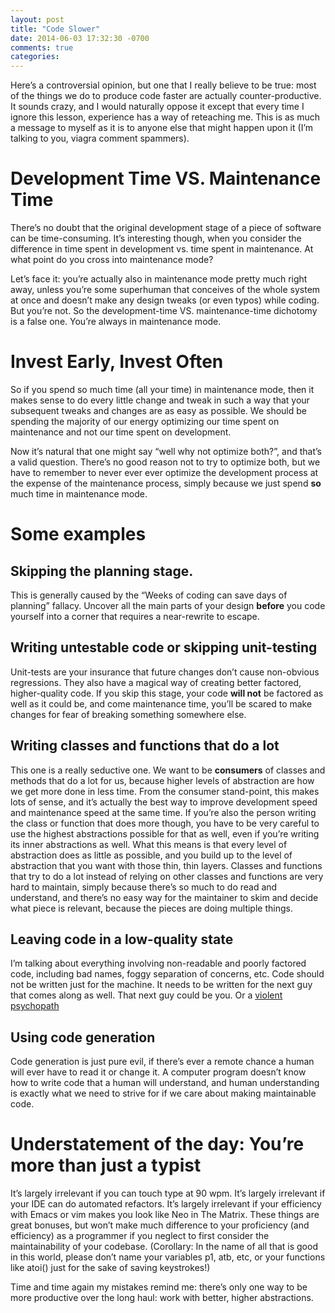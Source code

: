 ```yaml
---
layout: post
title: "Code Slower"
date: 2014-06-03 17:32:30 -0700
comments: true
categories: 
---
```


Here’s a controversial opinion, but one that I really believe to be true: most of the things we do to produce code faster are actually counter-productive.  It sounds crazy, and I would naturally oppose it except that every time I ignore this lesson, experience has a way of reteaching me.  This is as much a message to myself as it is to anyone else that might happen upon it (I’m talking to you, viagra comment spammers).

# Development Time VS. Maintenance Time
There’s no doubt that the original development stage of a piece of software can be time-consuming.  It’s interesting though, when you consider the difference in time spent in development vs. time spent in maintenance.  At what point do you cross into maintenance mode?

Let’s face it: you’re actually also in maintenance mode pretty much right away, unless you’re some superhuman that conceives of the whole system at once and doesn’t make any design tweaks (or even typos) while coding.  But you’re not.  So the development-time VS. maintenance-time dichotomy is a false one.  You’re always in maintenance mode.

# Invest Early, Invest Often
So if you spend so much time (all your time) in maintenance mode, then it makes sense to do every little change and tweak in such a way that your subsequent tweaks and changes are as easy as possible.  We should be spending the majority of our energy optimizing our time spent on maintenance and not our time spent on development.

Now it’s natural that one might say “well why not optimize both?”, and that’s a valid question.  There’s no good reason not to try to optimize both, but we have to remember to never ever ever optimize the development process at the expense of the maintenance process, simply because we just spend **so** much time in maintenance mode.

# Some examples
## Skipping the planning stage.
This is generally caused by the “Weeks of coding can save days of planning” fallacy.  Uncover all the main parts of your design **before** you code yourself into a corner that requires a near-rewrite to escape.

## Writing untestable code or skipping unit-testing
Unit-tests are your insurance that future changes don’t cause non-obvious regressions.  They also have a magical way of creating better factored, higher-quality code.  If you skip this stage, your code **will not** be factored as well as it could be, and come maintenance time, you’ll be scared to make changes for fear of breaking something somewhere else.

## Writing classes and functions that do a lot
This one is a really seductive one.  We want to be **consumers** of classes and methods that do a lot for us, because higher levels of abstraction are how we get more done in less time.  From the consumer stand-point, this makes lots of sense, and it’s actually the best way to improve development speed and maintenance speed at the same time.  If you’re also the person writing the class or function that does more though, you have to be very careful to use the highest abstractions possible for that as well, even if you’re writing its inner abstractions as well.  What this means is that every level of abstraction does as little as possible, and you build up to the level of abstraction that you want with those thin, thin layers.  Classes and functions that try to do a lot instead of relying on other classes and functions are very hard to maintain, simply because there’s so much to do read and understand, and there’s no easy way for the maintainer to skim and decide what piece is relevant, because the pieces are doing multiple things.

## Leaving code in a low-quality state
I’m talking about everything involving non-readable and poorly factored code, including bad names, foggy separation of concerns, etc.  Code should not be written just for the machine.  It needs to be written for the next guy that comes along as well.  That next guy could be you.  Or a [violent psychopath](http://wtfcode.net/post/193202062/always-code-as-if-the-guy-who-ends-up-maintaining)

## Using code generation
Code generation is just pure evil, if there’s ever a remote chance a human will ever have to read it or change it.  A computer program doesn’t know how to write code that a human will understand, and human understanding is exactly what we need to strive for if we care about making maintainable code.

# Understatement of the day:  You’re more than just a typist
It’s largely irrelevant if you can touch type at 90 wpm.  It’s largely irrelevant if your IDE can do automated refactors.  It’s largely irrelevant if your efficiency with Emacs or vim makes you look like Neo in The Matrix.  These things are great bonuses, but won’t make much difference to your proficiency (and efficiency) as a programmer if you neglect to first consider the maintainability of your codebase.  (Corollary:  In the name of all that is good in this world, please don’t name your variables p1, atb, etc, or your functions like atoi() just for the sake of saving keystrokes!)

Time and time again my mistakes remind me:  there’s only one way to be more productive over the long haul: work with better, higher abstractions.
